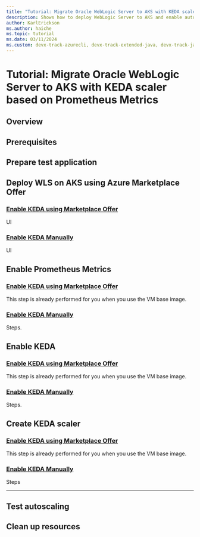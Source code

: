 ```yaml
---
title: "Tutorial: Migrate Oracle WebLogic Server to AKS with KEDA scaler based on Prometheus Metrics"
description: Shows how to deploy WebLogic Server to AKS and enable autoscaling with KEDA scaler based on Prometheus Metrics.
author: KarlErickson
ms.author: haiche
ms.topic: tutorial
ms.date: 03/11/2024
ms.custom: devx-track-azurecli, devx-track-extended-java, devx-track-java, devx-track-javaee, devx-track-javaee-wls, devx-track-javaee-wls-aks, migration-java
---
```


# Tutorial: Migrate Oracle WebLogic Server to AKS with KEDA scaler based on Prometheus Metrics

## Overview

## Prerequisites

## Prepare test application


## Deploy WLS on AKS using Azure Marketplace Offer

### [Enable KEDA using Marketplace Offer](#tab/offer)

UI

### [Enable KEDA Manually](#tab/manual)

UI


## Enable Prometheus Metrics

### [Enable KEDA using Marketplace Offer](#tab/offer)

This step is already performed for you when you use the VM base image.

### [Enable KEDA Manually](#tab/manual)

Steps.

## Enable KEDA

### [Enable KEDA using Marketplace Offer](#tab/offer)

This step is already performed for you when you use the VM base image.

### [Enable KEDA Manually](#tab/manual)

Steps.

## Create KEDA scaler

### [Enable KEDA using Marketplace Offer](#tab/offer)

This step is already performed for you when you use the VM base image.

### [Enable KEDA Manually](#tab/manual)

Steps

---

## Test autoscaling

## Clean up resources
